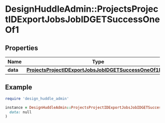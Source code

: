 # DesignHuddleAdmin::ProjectsProjectIDExportJobsJobIDGETSuccessOneOf1

## Properties

| Name | Type | Description | Notes |
| ---- | ---- | ----------- | ----- |
| **data** | [**ProjectsProjectIDExportJobsJobIDGETSuccessOneOf1Data**](ProjectsProjectIDExportJobsJobIDGETSuccessOneOf1Data.md) |  |  |

## Example

```ruby
require 'design_huddle_admin'

instance = DesignHuddleAdmin::ProjectsProjectIDExportJobsJobIDGETSuccessOneOf1.new(
  data: null
)
```

